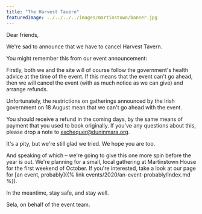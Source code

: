 ```yaml
---
title: "The Harvest Tavern"
featuredImage: ../../../../images/martinstown/banner.jpg
---
```

Dear friends,

We're sad to announce that we have to cancel Harvest Tavern.

You might remember this from our event announcement:

<div class="alert alert-primary">
Firstly, both we and the site will of course follow the government's health advice
at the time of the event. If this means that the event can't go ahead, then we will
cancel the event (with as much notice as we can give) and arrange refunds.
</div>

Unfortunately, the restrictions on gatherings announced by the Irish government on 18 August mean that we can't go ahead with the event.

You should receive a refund in the coming days, by the same means of payment that you used to book originally. If you've any questions about this, please drop a note to exchequer@duninmara.org.

It's a pity, but we're still glad we tried. We hope you are too.

And speaking of which – we're going to give this one more spin before the year is out. We're planning for a small, local gathering at Martinstown House for the first weekend of October. If you're interested, take a look at our page for [an event, probably]({% link events/2020/an-event-probably/index.md %}).

In the meantime, stay safe, and stay well.

Sela, on behalf of the event team.